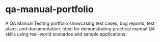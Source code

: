 # qa-manual-portfolio
A QA Manual Testing portfolio showcasing test cases, bug reports, test plans, and documentation. Ideal for demonstrating practical manual QA skills using real-world scenarios and sample applications.
